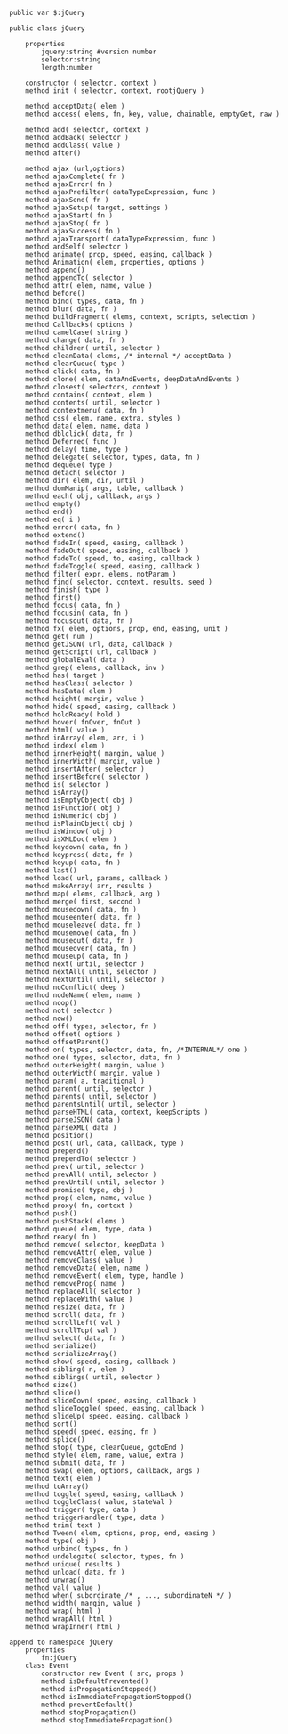 
    public var $:jQuery

    public class jQuery 

        properties
            jquery:string #version number
            selector:string
            length:number

        constructor ( selector, context ) 
        method init ( selector, context, rootjQuery ) 
        
        method acceptData( elem ) 
        method access( elems, fn, key, value, chainable, emptyGet, raw ) 

        method add( selector, context ) 
        method addBack( selector ) 
        method addClass( value ) 
        method after() 

        method ajax (url,options) 
        method ajaxComplete( fn )
        method ajaxError( fn )
        method ajaxPrefilter( dataTypeExpression, func ) 
        method ajaxSend( fn )
        method ajaxSetup( target, settings ) 
        method ajaxStart( fn )
        method ajaxStop( fn )
        method ajaxSuccess( fn )
        method ajaxTransport( dataTypeExpression, func ) 
        method andSelf( selector ) 
        method animate( prop, speed, easing, callback ) 
        method Animation( elem, properties, options ) 
        method append() 
        method appendTo( selector ) 
        method attr( elem, name, value ) 
        method before() 
        method bind( types, data, fn ) 
        method blur( data, fn ) 
        method buildFragment( elems, context, scripts, selection ) 
        method Callbacks( options ) 
        method camelCase( string ) 
        method change( data, fn ) 
        method children( until, selector ) 
        method cleanData( elems, /* internal */ acceptData ) 
        method clearQueue( type ) 
        method click( data, fn ) 
        method clone( elem, dataAndEvents, deepDataAndEvents ) 
        method closest( selectors, context ) 
        method contains( context, elem ) 
        method contents( until, selector ) 
        method contextmenu( data, fn ) 
        method css( elem, name, extra, styles ) 
        method data( elem, name, data ) 
        method dblclick( data, fn ) 
        method Deferred( func ) 
        method delay( time, type ) 
        method delegate( selector, types, data, fn ) 
        method dequeue( type ) 
        method detach( selector ) 
        method dir( elem, dir, until ) 
        method domManip( args, table, callback ) 
        method each( obj, callback, args ) 
        method empty() 
        method end() 
        method eq( i ) 
        method error( data, fn ) 
        method extend() 
        method fadeIn( speed, easing, callback ) 
        method fadeOut( speed, easing, callback ) 
        method fadeTo( speed, to, easing, callback ) 
        method fadeToggle( speed, easing, callback ) 
        method filter( expr, elems, notParam ) 
        method find( selector, context, results, seed ) 
        method finish( type ) 
        method first() 
        method focus( data, fn ) 
        method focusin( data, fn ) 
        method focusout( data, fn ) 
        method fx( elem, options, prop, end, easing, unit ) 
        method get( num ) 
        method getJSON( url, data, callback ) 
        method getScript( url, callback ) 
        method globalEval( data ) 
        method grep( elems, callback, inv ) 
        method has( target ) 
        method hasClass( selector ) 
        method hasData( elem ) 
        method height( margin, value ) 
        method hide( speed, easing, callback ) 
        method holdReady( hold ) 
        method hover( fnOver, fnOut ) 
        method html( value ) 
        method inArray( elem, arr, i ) 
        method index( elem ) 
        method innerHeight( margin, value ) 
        method innerWidth( margin, value ) 
        method insertAfter( selector ) 
        method insertBefore( selector ) 
        method is( selector ) 
        method isArray() 
        method isEmptyObject( obj ) 
        method isFunction( obj ) 
        method isNumeric( obj ) 
        method isPlainObject( obj ) 
        method isWindow( obj ) 
        method isXMLDoc( elem ) 
        method keydown( data, fn ) 
        method keypress( data, fn ) 
        method keyup( data, fn ) 
        method last() 
        method load( url, params, callback ) 
        method makeArray( arr, results ) 
        method map( elems, callback, arg ) 
        method merge( first, second ) 
        method mousedown( data, fn ) 
        method mouseenter( data, fn ) 
        method mouseleave( data, fn ) 
        method mousemove( data, fn ) 
        method mouseout( data, fn ) 
        method mouseover( data, fn ) 
        method mouseup( data, fn ) 
        method next( until, selector ) 
        method nextAll( until, selector ) 
        method nextUntil( until, selector ) 
        method noConflict( deep ) 
        method nodeName( elem, name ) 
        method noop() 
        method not( selector ) 
        method now() 
        method off( types, selector, fn ) 
        method offset( options ) 
        method offsetParent() 
        method on( types, selector, data, fn, /*INTERNAL*/ one ) 
        method one( types, selector, data, fn ) 
        method outerHeight( margin, value ) 
        method outerWidth( margin, value ) 
        method param( a, traditional ) 
        method parent( until, selector ) 
        method parents( until, selector ) 
        method parentsUntil( until, selector ) 
        method parseHTML( data, context, keepScripts ) 
        method parseJSON( data ) 
        method parseXML( data ) 
        method position() 
        method post( url, data, callback, type ) 
        method prepend() 
        method prependTo( selector ) 
        method prev( until, selector ) 
        method prevAll( until, selector ) 
        method prevUntil( until, selector ) 
        method promise( type, obj ) 
        method prop( elem, name, value ) 
        method proxy( fn, context ) 
        method push() 
        method pushStack( elems ) 
        method queue( elem, type, data ) 
        method ready( fn ) 
        method remove( selector, keepData ) 
        method removeAttr( elem, value ) 
        method removeClass( value ) 
        method removeData( elem, name ) 
        method removeEvent( elem, type, handle ) 
        method removeProp( name ) 
        method replaceAll( selector ) 
        method replaceWith( value ) 
        method resize( data, fn ) 
        method scroll( data, fn ) 
        method scrollLeft( val ) 
        method scrollTop( val ) 
        method select( data, fn ) 
        method serialize() 
        method serializeArray() 
        method show( speed, easing, callback ) 
        method sibling( n, elem ) 
        method siblings( until, selector ) 
        method size() 
        method slice() 
        method slideDown( speed, easing, callback ) 
        method slideToggle( speed, easing, callback ) 
        method slideUp( speed, easing, callback ) 
        method sort() 
        method speed( speed, easing, fn ) 
        method splice() 
        method stop( type, clearQueue, gotoEnd ) 
        method style( elem, name, value, extra ) 
        method submit( data, fn ) 
        method swap( elem, options, callback, args ) 
        method text( elem ) 
        method toArray() 
        method toggle( speed, easing, callback ) 
        method toggleClass( value, stateVal ) 
        method trigger( type, data ) 
        method triggerHandler( type, data ) 
        method trim( text ) 
        method Tween( elem, options, prop, end, easing ) 
        method type( obj ) 
        method unbind( types, fn ) 
        method undelegate( selector, types, fn ) 
        method unique( results ) 
        method unload( data, fn ) 
        method unwrap() 
        method val( value ) 
        method when( subordinate /* , ..., subordinateN */ ) 
        method width( margin, value ) 
        method wrap( html ) 
        method wrapAll( html ) 
        method wrapInner( html ) 

    append to namespace jQuery
        properties 
            fn:jQuery
        class Event
            constructor new Event ( src, props ) 
            method isDefaultPrevented() 
            method isPropagationStopped() 
            method isImmediatePropagationStopped() 
            method preventDefault() 
            method stopPropagation() 
            method stopImmediatePropagation() 


